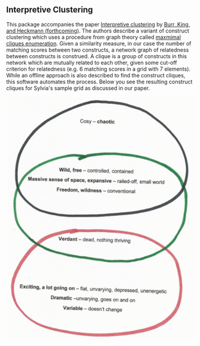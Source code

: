 ## Interpretive Clustering

This package accompanies the paper [Interpretive clustering](#) by [Burr, King, and Heckmann (forthcoming)](#). The authors describe a variant of construct clustering which uses a procedure from graph theory called [maxmimal cliques enumeration](https://en.wikipedia.org/wiki/Clique_problem#Listing_all_maximal_cliques). Given a similarity measure, in our case the number of matching scores between two constructs, a network graph of relatedness between constructs is construed.
A clique is a group of constructs in this network which are mutually related to each other, given some cut-off criterion for relatedness (e.g. 6 matching scores in a grid with 7 elements). While an offline approach is also described to find the construct cliques, this software automates the process. Below you see the resulting construct cliques for Sylvia's sample grid as discussed in our paper.

![example](inst/shiny/www/ic_logo.png "Construct cliques for Sylvias's grid")

